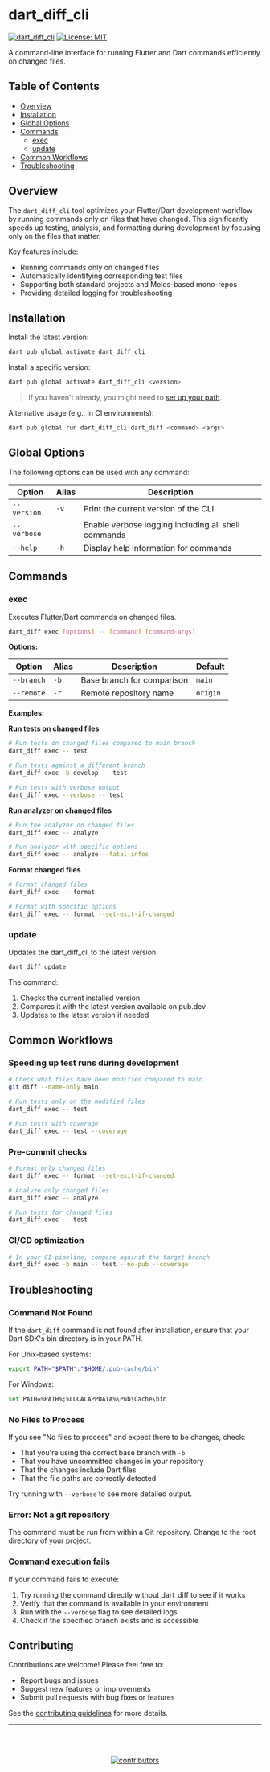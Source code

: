 # dart_diff_cli

[![dart_diff_cli](https://img.shields.io/pub/v/dart_diff_cli.svg?label=dart_diff_cli&logo=dart&color=blue&style=for-the-badge)](https://pub.dev/packages/dart_diff_cli)
[![License: MIT](https://img.shields.io/badge/License-MIT-yellow.svg?style=for-the-badge)](https://opensource.org/licenses/MIT)

A command-line interface for running Flutter and Dart commands efficiently on changed files.

## Table of Contents

- [Overview](#overview)
- [Installation](#installation)
- [Global Options](#global-options) 
- [Commands](#commands)
  - [exec](#exec)
  - [update](#update)
- [Common Workflows](#common-workflows)
- [Troubleshooting](#troubleshooting)

## Overview

The `dart_diff_cli` tool optimizes your Flutter/Dart development workflow by running commands only on files that have changed. This significantly speeds up testing, analysis, and formatting during development by focusing only on the files that matter.

Key features include:
- Running commands only on changed files
- Automatically identifying corresponding test files
- Supporting both standard projects and Melos-based mono-repos
- Providing detailed logging for troubleshooting

## Installation

Install the latest version:

```bash
dart pub global activate dart_diff_cli
```

Install a specific version:

```bash
dart pub global activate dart_diff_cli <version>
```

> If you haven't already, you might need to
> [set up your path](https://dart.dev/tools/pub/cmd/pub-global#running-a-script-from-your-path).

Alternative usage (e.g., in CI environments):

```bash
dart pub global run dart_diff_cli:dart_diff <command> <args>
```

## Global Options

The following options can be used with any command:

| Option      | Alias | Description                                         |
|-------------|-------|-----------------------------------------------------|
| `--version` | `-v`  | Print the current version of the CLI                |
| `--verbose` |       | Enable verbose logging including all shell commands |
| `--help`    | `-h`  | Display help information for commands               |

## Commands

### exec

Executes Flutter/Dart commands on changed files.

```bash
dart_diff exec [options] -- [command] [command-args]
```

**Options:**

| Option          | Alias | Description                           | Default  |
|-----------------|-------|---------------------------------------|----------|
| `--branch`      | `-b`  | Base branch for comparison            | `main`   |
| `--remote`      | `-r`  | Remote repository name                | `origin` |

**Examples:**

**Run tests on changed files**

```bash
# Run tests on changed files compared to main branch
dart_diff exec -- test

# Run tests against a different branch
dart_diff exec -b develop -- test

# Run tests with verbose output
dart_diff exec --verbose -- test
```

**Run analyzer on changed files**

```bash
# Run the analyzer on changed files
dart_diff exec -- analyze

# Run analyzer with specific options
dart_diff exec -- analyze --fatal-infos
```

**Format changed files**

```bash
# Format changed files
dart_diff exec -- format

# Format with specific options
dart_diff exec -- format --set-exit-if-changed
```

### update

Updates the dart_diff_cli to the latest version.

```bash
dart_diff update
```

The command:
1. Checks the current installed version
2. Compares it with the latest version available on pub.dev
3. Updates to the latest version if needed

## Common Workflows

### Speeding up test runs during development

```bash
# Check what files have been modified compared to main
git diff --name-only main

# Run tests only on the modified files
dart_diff exec -- test

# Run tests with coverage
dart_diff exec -- test --coverage
```

### Pre-commit checks

```bash
# Format only changed files
dart_diff exec -- format --set-exit-if-changed

# Analyze only changed files
dart_diff exec -- analyze

# Run tests for changed files
dart_diff exec -- test
```

### CI/CD optimization

```bash
# In your CI pipeline, compare against the target branch
dart_diff exec -b main -- test --no-pub --coverage
```

## Troubleshooting

### Command Not Found

If the `dart_diff` command is not found after installation, ensure that your Dart SDK's bin directory is in your PATH.

For Unix-based systems:
```bash
export PATH="$PATH":"$HOME/.pub-cache/bin"
```

For Windows:
```bash
set PATH=%PATH%;%LOCALAPPDATA%\Pub\Cache\bin
```

### No Files to Process

If you see "No files to process" and expect there to be changes, check:

- That you're using the correct base branch with `-b`
- That you have uncommitted changes in your repository
- That the changes include Dart files
- That the file paths are correctly detected

Try running with `--verbose` to see more detailed output.

### Error: Not a git repository

The command must be run from within a Git repository. Change to the root directory of your project.

### Command execution fails

If your command fails to execute:

1. Try running the command directly without dart_diff to see if it works
2. Verify that the command is available in your environment
3. Run with the `--verbose` flag to see detailed logs
4. Check if the specified branch exists and is accessible

## Contributing

Contributions are welcome! Please feel free to:

- Report bugs and issues
- Suggest new features or improvements
- Submit pull requests with bug fixes or features

See the [contributing guidelines](https://github.com/ProjectAJ14/flutter_diff_action/blob/main/CONTRIBUTING.md) for more details.

---

<br></br>
<div align="center">
  <a href="https://github.com/ProjectAJ14/flutter_diff_action/graphs/contributors">
    <img src="https://contrib.rocks/image?repo=ProjectAJ14/flutter_diff_action"  alt="contributors"/>
  </a>
</div>
